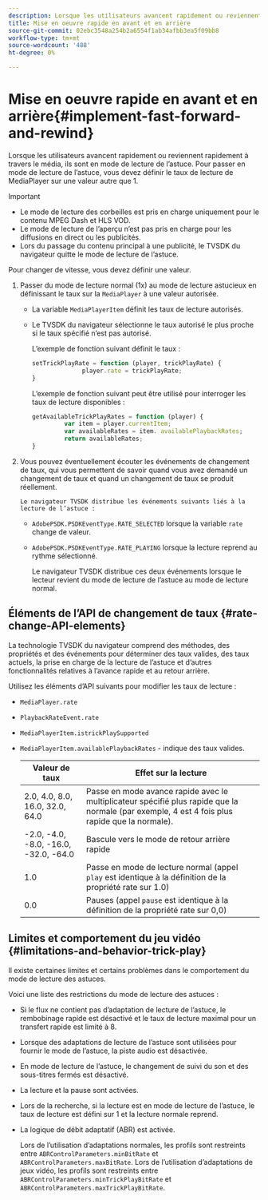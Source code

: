 ```yaml
---
description: Lorsque les utilisateurs avancent rapidement ou reviennent rapidement à travers le média, ils sont en mode de lecture de l’astuce. Pour passer en mode de lecture de l’astuce, vous devez définir le taux de lecture de MediaPlayer sur une valeur autre que 1.
title: Mise en oeuvre rapide en avant et en arrière
source-git-commit: 02ebc3548a254b2a6554f1ab34afbb3ea5f09bb8
workflow-type: tm+mt
source-wordcount: '488'
ht-degree: 0%

---
```


# Mise en oeuvre rapide en avant et en arrière{#implement-fast-forward-and-rewind}

Lorsque les utilisateurs avancent rapidement ou reviennent rapidement à travers le média, ils sont en mode de lecture de l’astuce. Pour passer en mode de lecture de l’astuce, vous devez définir le taux de lecture de MediaPlayer sur une valeur autre que 1.

>[!IMPORTANT]
>
>* Le mode de lecture des corbeilles est pris en charge uniquement pour le contenu MPEG Dash et HLS VOD.
>* Le mode de lecture de l’aperçu n’est pas pris en charge pour les diffusions en direct ou les publicités.
>* Lors du passage du contenu principal à une publicité, le TVSDK du navigateur quitte le mode de lecture de l’astuce.
>

Pour changer de vitesse, vous devez définir une valeur.

1. Passer du mode de lecture normal (1x) au mode de lecture astucieux en définissant le taux sur la `MediaPlayer` à une valeur autorisée.

   * La variable `MediaPlayerItem` définit les taux de lecture autorisés.
   * Le TVSDK du navigateur sélectionne le taux autorisé le plus proche si le taux spécifié n’est pas autorisé.

     L’exemple de fonction suivant définit le taux :

     ```js
     setTrickPlayRate = function (player, trickPlayRate) { 
                   player.rate = trickPlayRate; 
     }
     ```

     L’exemple de fonction suivant peut être utilisé pour interroger les taux de lecture disponibles :

     ```js
     getAvailableTrickPlayRates = function (player) { 
              var item = player.currentItem; 
              var availableRates = item. availablePlaybackRates; 
              return availableRates; 
     } 
     ```

1. Vous pouvez éventuellement écouter les événements de changement de taux, qui vous permettent de savoir quand vous avez demandé un changement de taux et quand un changement de taux se produit réellement.

       Le navigateur TVSDK distribue les événements suivants liés à la lecture de l’astuce :
   
   * `AdobePSDK.PSDKEventType.RATE_SELECTED` lorsque la variable `rate` change de valeur.

   * `AdobePSDK.PSDKEventType.RATE_PLAYING` lorsque la lecture reprend au rythme sélectionné.

     Le navigateur TVSDK distribue ces deux événements lorsque le lecteur revient du mode de lecture de l’astuce au mode de lecture normal.

## Éléments de l’API de changement de taux {#rate-change-API-elements}

La technologie TVSDK du navigateur comprend des méthodes, des propriétés et des événements pour déterminer des taux valides, des taux actuels, la prise en charge de la lecture de l’astuce et d’autres fonctionnalités relatives à l’avance rapide et au retour arrière.

Utilisez les éléments d’API suivants pour modifier les taux de lecture :

* `MediaPlayer.rate`
* `PlaybackRateEvent.rate`
* `MediaPlayerItem.istrickPlaySupported`
* `MediaPlayerItem.availablePlaybackRates` - indique des taux valides.

  | Valeur de taux | Effet sur la lecture |
  |---|---|
  | 2.0, 4.0, 8.0, 16.0, 32.0, 64.0 | Passe en mode avance rapide avec le multiplicateur spécifié plus rapide que la normale (par exemple, 4 est 4 fois plus rapide que la normale). |
  | -2.0, -4.0, -8.0, -16.0, -32.0, -64.0 | Bascule vers le mode de retour arrière rapide |
  | 1.0 | Passe en mode de lecture normal (appel `play` est identique à la définition de la propriété rate sur 1.0) |
  | 0.0 | Pauses (appel `pause` est identique à la définition de la propriété rate sur 0,0) |

## Limites et comportement du jeu vidéo {#limitations-and-behavior-trick-play}

Il existe certaines limites et certains problèmes dans le comportement du mode de lecture des astuces.

Voici une liste des restrictions du mode de lecture des astuces :

* Si le flux ne contient pas d’adaptation de lecture de l’astuce, le rembobinage rapide est désactivé et le taux de lecture maximal pour un transfert rapide est limité à 8.
* Lorsque des adaptations de lecture de l’astuce sont utilisées pour fournir le mode de l’astuce, la piste audio est désactivée.
* En mode de lecture de l’astuce, le changement de suivi du son et des sous-titres fermés est désactivé.
* La lecture et la pause sont activées.
* Lors de la recherche, si la lecture est en mode de lecture de l’astuce, le taux de lecture est défini sur 1 et la lecture normale reprend.
* La logique de débit adaptatif (ABR) est activée.

  Lors de l’utilisation d’adaptations normales, les profils sont restreints entre `ABRControlParameters.minBitRate` et `ABRControlParameters.maxBitRate`. Lors de l’utilisation d’adaptations de jeux vidéo, les profils sont restreints entre `ABRControlParameters.minTrickPlayBitRate` et `ABRControlParameters.maxTrickPlayBitRate`.
